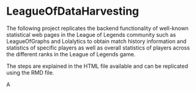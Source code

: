 # LeagueOfDataHarvesting

The following project replicates the backend functionality of well-known statistical web pages in the League of Legends community such as LeagueOfGraphs and Lolalytics to obtain match history information and statistics of specific players as well as overall statistics of players across  the different ranks in the League of Legends game.

The steps are explained in the HTML file available and can be replicated using the RMD file.

A
